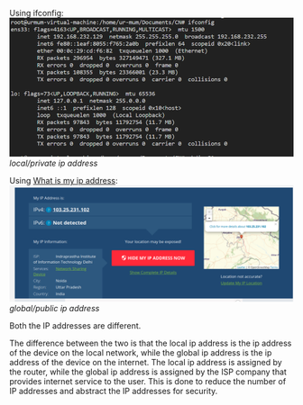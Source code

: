 Using ifconfig:
![plot](./local.png)
*local/private ip address*

Using [What is my ip address](www.whatismyipaddress.com):
![plot](./WWW.png)
*global/public ip address*

Both the IP addresses are different.

The difference between the two is that the local ip address is the ip address of the device on the local network, while the global ip address is the ip address of the device on the internet. The local ip address is assigned by the router, while the global ip address is assigned by the ISP company that provides internet service to the user. This is done to reduce the number of IP addresses and abstract the IP addresses for security.
